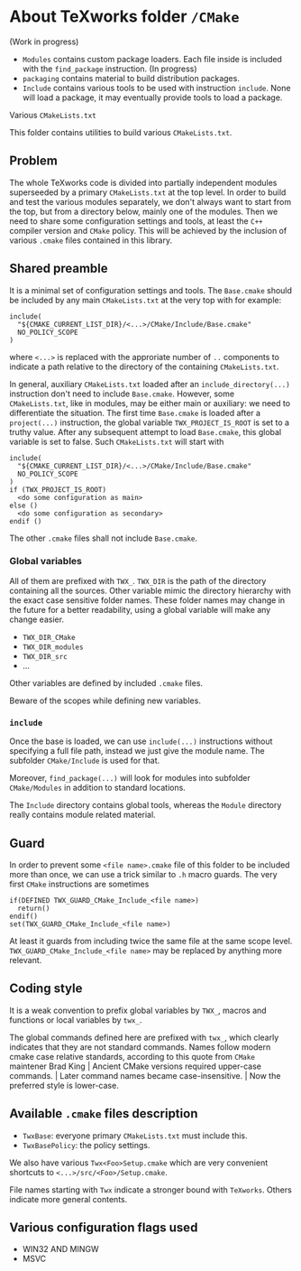 # About TeXworks folder `/CMake`

(Work in progress)

* `Modules` contains custom package loaders. Each file inside is included
  with the `find_package` instruction. (In progress)
* `packaging` contains material to build distribution packages.
* `Include` contains various tools to be used with instruction `include`.
  None will load a package, it may eventually provide tools to load a package.

Various `CMakeLists.txt`

This folder contains utilities to build various `CMakeLists.txt`.

## Problem
The whole TeXworks code is divided into partially independent modules superseeded by a primary `CMakeLists.txt` at the top level.
In order to build and test the various modules separately,
we don't always want to start from the top, but from a directory below, mainly one of the modules.
Then we need to share some configuration settings and tools,
at least the `C++` compiler version and `CMake` policy.
This will be achieved by the inclusion of various `.cmake` files contained in this library.


## Shared preamble
It is a minimal set of configuration settings and tools.
The `Base.cmake` should be included by any main `CMakeLists.txt` at the very top with for example:
```
include(
  "${CMAKE_CURRENT_LIST_DIR}/<...>/CMake/Include/Base.cmake"
  NO_POLICY_SCOPE
)
```
where `<...>` is replaced with the approriate number of `..` components to indicate a path relative to the directory of the containing `CMakeLists.txt`.

In general, auxiliary `CMakeLists.txt` loaded after an `include_directory(...)` instruction don't need to include `Base.cmake`.
However, some `CMakeLists.txt`, like in modules, may be either main or auxiliary: we need to differentiate the situation.
The first time `Base.cmake` is loaded after a `project(...)` instruction,
the global variable `TWX_PROJECT_IS_ROOT` is set to a truthy value.
After any subsequent attempt to load `Base.cmake`,
this global variable is set to false.
Such `CMakeLists.txt` will start with
```
include(
  "${CMAKE_CURRENT_LIST_DIR}/<...>/CMake/Include/Base.cmake"
  NO_POLICY_SCOPE
)
if (TWX_PROJECT_IS_ROOT)
  <do some configuration as main>
else ()
  <do some configuration as secondary>
endif ()
```

The other `.cmake` files shall not include `Base.cmake`.

### Global variables
All of them are prefixed with `TWX_`.
`TWX_DIR` is the path of the directory containing all the sources. Other variable mimic the directory hierarchy with the exact case sensitive folder names. These folder names may change in the future for a better readability, using a global variable will make any change easier.

* `TWX_DIR_CMake`
* `TWX_DIR_modules`
* `TWX_DIR_src`
* ...

Other variables are defined by included `.cmake` files.

Beware of the scopes while defining new variables.

### `include`
Once the base is loaded, we can use `include(...)` instructions without specifying a full file path, instead we just give the module name. The subfolder `CMake/Include` is used for that.

Moreover, `find_package(...)` will look for modules into subfolder `CMake/Modules` in addition to standard locations.

The `Include` directory contains global tools, whereas the `Module` directory really contains module related material.

## Guard
In order to prevent some `<file name>.cmake` file of this folder to be included more than once, we can use a trick similar to `.h` macro guards.
The very first `CMake` instructions are sometimes
```
if(DEFINED TWX_GUARD_CMake_Include_<file name>)
  return()
endif()
set(TWX_GUARD_CMake_Include_<file name>)
```
At least it guards from including twice the same file at the same scope level.
`TWX_GUARD_CMake_Include_<file name>` may be replaced by anything more relevant.

## Coding style
It is a weak convention to prefix global variables by `TWX_`, macros and functions or local variables by `twx_`.

The global commands defined here are prefixed with `twx_`,
which clearly indicates that they are not standard commands. 
Names follow modern cmake case relative standards,
according to this quote from `CMake` maintener Brad King
  | Ancient CMake versions required upper-case commands.
  | Later command names became case-insensitive.
  | Now the preferred style is lower-case.

## Available `.cmake` files description

* `TwxBase`: everyone primary `CMakeLists.txt` must include this.
* `TwxBasePolicy`: the policy settings.

We also have various `Twx<Foo>Setup.cmake` which are very convenient shortcuts to `<...>/src/<Foo>/Setup.cmake`.

File names starting with `Twx` indicate a stronger bound with `TeXworks`.
Others indicate more general contents.

## Various configuration flags used

* WIN32 AND MINGW
* MSVC
